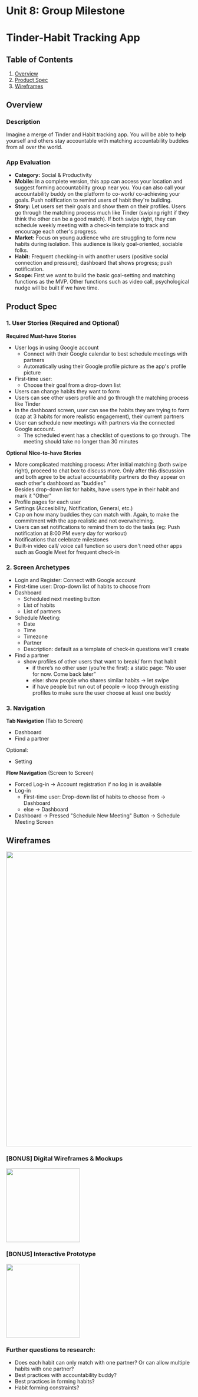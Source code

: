Unit 8: Group Milestone
===



# Tinder-Habit Tracking App

## Table of Contents
1. [Overview](#Overview)
1. [Product Spec](#Product-Spec)
1. [Wireframes](#Wireframes)

## Overview
### Description
Imagine a merge of Tinder and Habit tracking app. You will be able to help yourself and others stay accountable with matching accountability buddies from all over the world. 

### App Evaluation
- **Category:** Social & Productivity
- **Mobile:** In a complete version, this app can access your location and suggest forming accountability group near you. You can also call your accountability buddy on the platform to co-work/ co-achieving your goals. Push notification to remind users of habit they're building.
- **Story:** Let users set their goals and show them on their profiles. Users go through the matching process much like Tinder (swiping right if they think the other can be a good match). If both swipe right, they can schedule weekly meeting with a check-in template to track and encourage each other's progress. 
- **Market:** Focus on young audience who are struggling to form new habits during isolation. This audience is likely goal-oriented, sociable folks.
- **Habit:** Frequent checking-in with another users (positive social connection and pressure); dashboard that shows progress; push notification.
- **Scope:** First we want to build the basic goal-setting and matching functions as the MVP. Other functions such as video call, psychological nudge will be built if we have time.

## Product Spec
### 1. User Stories (Required and Optional)

**Required Must-have Stories**

* User logs in using Google account
    * Connect with their Google calendar to best schedule meetings with partners
    * Automatically using their Google profile picture as the app's profile picture
* First-time user:
    * Choose their goal from a drop-down list
* Users can change habits they want to form
* Users can see other users profile and go through the matching process like Tinder
* In the dashboard screen, user can see the habits they are trying to form (cap at 3 habits for more realistic engagement), their current partners 
* User can schedule new meetings with partners via the connected Google account. 
    * The scheduled event has a checklist of questions to go through. The meeting should take no longer than 30 minutes


**Optional Nice-to-have Stories**

* More complicated matching process: After initial matching (both swipe right), proceed to chat box to discuss more. Only after this discussion and both agree to be actual accountability partners do they appear on each other's dashboard as "buddies"
* Besides drop-down list for habits, have users type in their habit and mark it "Other"
* Profile pages for each user
* Settings (Accesibility, Notification, General, etc.)
* Cap on how many buddies they can match with. Again, to make the commitment with the app realistic and not overwhelming.
* Users can set notifications to remind them to do the tasks (eg: Push notification at 8:00 PM every day for workout)
* Notifications that celebrate milestones 
* Built-in video call/ voice call function so users don't need other apps such as Google Meet for frequent check-in

### 2. Screen Archetypes

* Login and Register: Connect with Google account
* First-time user: Drop-down list of habits to choose from
* Dashboard
    * Scheduled next meeting button
    * List of habits
    * List of partners
* Schedule Meeting:
    * Date
    * Time
    * Timezone
    * Partner
    * Description: default as a template of check-in questions we'll create
* Find a partner 
    * show profiles of other users that want to break/ form that habit
        * if there’s no other user (you’re the first): a static page: “No user for now. Come back later”
        * else: show people who shares similar habits -> let swipe
	    * if have people but run out of people -> loop through existing profiles to make sure the user choose at least one buddy




### 3. Navigation

**Tab Navigation** (Tab to Screen)

* Dashboard
* Find a partner

Optional:
* Setting

**Flow Navigation** (Screen to Screen)
* Forced Log-in -> Account registration if no log in is available
* Log-in 
	* First-time user: Drop-down list of habits to choose from -> Dashboard
	* else -> Dashboard
* Dashboard -> Pressed "Schedule New Meeting" Button -> Schedule Meeting Screen

## Wireframes
<img src="https://i.imgur.com/9CrjH1K.jpg" width=800><br>

### [BONUS] Digital Wireframes & Mockups
<img src="https://i.imgur.com/lYHn37F.jpg" height=200>

### [BONUS] Interactive Prototype
<img src="https://i.imgur.com/AiKfE5g.gif" width=200>


### Further questions to research:
* Does each habit can only match with one partner? Or can allow multiple habits with one partner?
* Best practices with accountability buddy? 
* Best practices in forming habits?
* Habit forming constraints?
